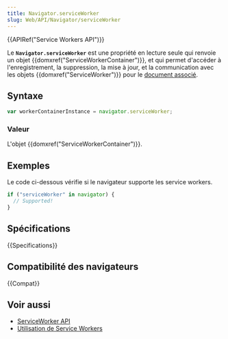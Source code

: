 ```yaml
---
title: Navigator.serviceWorker
slug: Web/API/Navigator/serviceWorker
---
```


{{APIRef("Service Workers API")}}

Le **`Navigator.serviceWorker`** est une propriété en lecture seule qui renvoie un objet {{domxref("ServiceWorkerContainer")}}, et qui permet d'accéder à l'enregistrement, la suppression, la mise à jour, et la communication avec les objets {{domxref("ServiceWorker")}} pour le [document associé](https://html.spec.whatwg.org/multipage/browsers.html#concept-document-window).

## Syntaxe

```js
var workerContainerInstance = navigator.serviceWorker;
```

### Valeur

L'objet {{domxref("ServiceWorkerContainer")}}.

## Exemples

Le code ci-dessous vérifie si le navigateur supporte les service workers.

```js
if ("serviceWorker" in navigator) {
  // Supported!
}
```

## Spécifications

{{Specifications}}

## Compatibilité des navigateurs

{{Compat}}

## Voir aussi

- [ServiceWorker API](/fr/docs/Web/API/ServiceWorker_API)
- [Utilisation de Service Workers](/fr/docs/Web/API/ServiceWorker_API/Using_Service_Workers)
